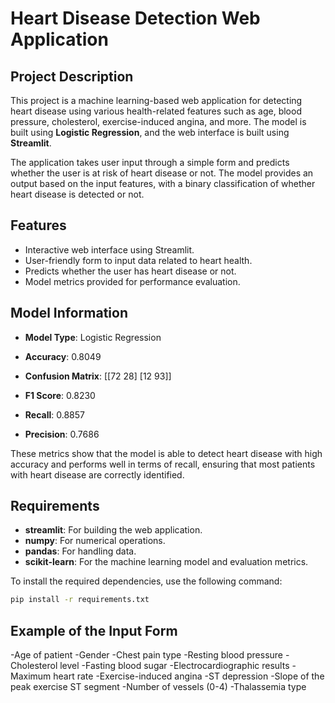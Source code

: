 # Heart Disease Detection Web Application

## Project Description

This project is a machine learning-based web application for detecting heart disease using various health-related features such as age, blood pressure, cholesterol, exercise-induced angina, and more. The model is built using **Logistic Regression**, and the web interface is built using **Streamlit**.

The application takes user input through a simple form and predicts whether the user is at risk of heart disease or not. The model provides an output based on the input features, with a binary classification of whether heart disease is detected or not.

## Features

- Interactive web interface using Streamlit.
- User-friendly form to input data related to heart health.
- Predicts whether the user has heart disease or not.
- Model metrics provided for performance evaluation.

## Model Information

- **Model Type**: Logistic Regression
- **Accuracy**: 0.8049
- **Confusion Matrix**: [[72 28] [12 93]]
  

- **F1 Score**: 0.8230
- **Recall**: 0.8857
- **Precision**: 0.7686

These metrics show that the model is able to detect heart disease with high accuracy and performs well in terms of recall, ensuring that most patients with heart disease are correctly identified.

## Requirements

- **streamlit**: For building the web application.
- **numpy**: For numerical operations.
- **pandas**: For handling data.
- **scikit-learn**: For the machine learning model and evaluation metrics.

To install the required dependencies, use the following command:

```bash
pip install -r requirements.txt
```
## Example of the Input Form
-Age of patient
-Gender
-Chest pain type
-Resting blood pressure
-Cholesterol level
-Fasting blood sugar
-Electrocardiographic results
-Maximum heart rate
-Exercise-induced angina
-ST depression
-Slope of the peak exercise ST segment
-Number of vessels (0-4)
-Thalassemia type

